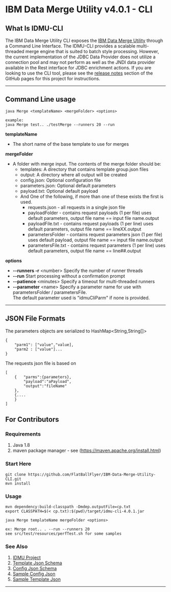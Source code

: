 # IBM Data Merge Utility v4.0.1 - CLI

## What Is IDMU-CLI
The IBM Data Merge Utility CLI exposes the [IBM Data Merge Utility](http://flatballflyer.github.io/IBM-Data-Merge-Utility/) through a Command Line Interface. The IDMU-CLI provides a scalable multi-threaded merge engine that is suited to batch style processing. However, the current implementation of the JDBC Data Provider does not utilize a connection pool and may not perform as well as the JNDI data provider available in the Rest interface for JDBC enrichment actions. If you are looking to use the CLI tool, please see the [release notes](https://github.com/FlatBallFlyer/IBM-Data-Merge-Utility-CLI/releases) section of the GitHub pages for this project for instructions.

---

## Command Line usage

```
java Merge <templateName> <mergeFolder> <options>

example:
java Merge test.. ./testMerge --runners 20 --run

```

__templateName__
* The short name of the base template to use for merges 		

__mergeFolder__
* A folder with merge input. The contents of the merge folder should be:
  * templates: A directory that contains template group.json files 
  * output: A directory where all output will be created
  * config.json: Optional configuration file
  * parameters.json: Optional default parameters
  * payload.txt: Optional default payload
  * And One of the following, if more than one of these exists the first is used.
    * requests.json - all requests in a single json file
    * payloadFolder - contains request payloads (1 per file) uses default parameters, output file name == input file name.output 
    * payloadFile.txt - contains request payloads (1 per line) uses default parameters, output file name == lineXX.output
    * parametersFolder - contains request parameters json (1 per file) uses default payload, output file name == input file name.output
    * parametersFile.txt - contains request parameters (1 per line) uses default parameters, output file name == line##.output

__options__									
  * __--runners  -r__ &lt;number&gt; 
Specify the number of runner threads 
  * __--run__ 
Start processing without a confirmation prompt 	
  * __--patience__ &lt;minutes&gt; 
Specify a timeout for multi-threaded runners 
  * __--parameter__ &lt;name&gt; 
Specify a parameter name for use with parametersFolder / parametersFile.  
The default parameter used is "idmuCliParm" if none is provided. 
												
---

## JSON File Formats
The parameters objects are serialized to HashMap<String,String[]>

```
{
	"parm1": ["value","value], 
	"parm2 : ["value"]...
}
```

The requests json file is based on
```
[
	{	"parms":{parameters}, 
		"payload":"aPayload", 
		"output":"fileName"
	},
	{....
	}
]
```
## For Contributors 
### Requirements
1. Java 1.8 
1. maven package manager - see (https://maven.apache.org/install.html)

### Start Here

```
git clone https://github.com/FlatBallFlyer/IBM-Data-Merge-Utility-CLI.git
mvn install
```

### Usage

```
mvn dependency:build-classpath -Dmdep.outputFile=cp.txt
export CLASSPATH=$(< cp.txt):$(pwd)/target/idmu-cli-4.0.1.jar

java Merge templateName mergeFolder <options>

ex: Merge root.. . --run --runners 20
see src/test/resources/perfTest.sh for some samples
```

### See Also
1. [IDMU Project](https://github.com/FlatBallFlyer/IBM-Data-Merge-Utility)
1. [Template Json Schema](https://github.com/FlatBallFlyer/IBM-Data-Merge-Utility/blob/master/WebContent/jsonSchema/schema.template.json)
1. [Config Json Schema](https://github.com/FlatBallFlyer/IBM-Data-Merge-Utility/blob/master/WebContent/jsonSchema/schema.config.json)
1. [Sample Config Json](https://github.com/FlatBallFlyer/IBM-Data-Merge-Utility/blob/master/src/test/resources/config.sample.json)
1. [Sample Template Json](https://github.com/FlatBallFlyer/IBM-Data-Merge-Utility/blob/master/src/test/resources/system.sample.json)

---